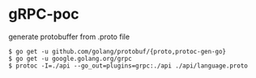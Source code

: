# gRPC-poc

generate protobuffer from .proto file
```
$ go get -u github.com/golang/protobuf/{proto,protoc-gen-go}
$ go get -u google.golang.org/grpc
$ protoc -I=./api --go_out=plugins=grpc:./api ./api/language.proto
```

